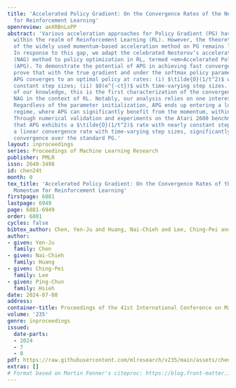 ```yaml
---
title: 'Accelerated Policy Gradient: On the Convergence Rates of the Nesterov Momentum
  for Reinforcement Learning'
openreview: aeXRBnLoPP
abstract: 'Various acceleration approaches for Policy Gradient (PG) have been analyzed
  within the realm of Reinforcement Learning (RL). However, the theoretical understanding
  of the widely used momentum-based acceleration method on PG remains largely open.
  In response to this gap, we adapt the celebrated Nesterov’s accelerated gradient
  (NAG) method to policy optimization in RL, termed <em>Accelerated Policy Gradient</em>
  (APG). To demonstrate the potential of APG in achieving fast convergence, we formally
  prove that with the true gradient and under the softmax policy parametrization,
  APG converges to an optimal policy at rates: (i) $\tilde{O}(1/t^2)$ with nearly
  constant step sizes; (ii) $O(e^{-ct})$ with time-varying step sizes. To the best
  of our knowledge, this is the first characterization of the convergence rates of
  NAG in the context of RL. Notably, our analysis relies on one interesting finding:
  Regardless of the parameter initialization, APG ends up entering a locally nearly-concave
  regime, where APG can significantly benefit from the momentum, within finite iterations.
  Through numerical validation and experiments on the Atari 2600 benchmarks, we confirm
  that APG exhibits a $\tilde{O}(1/t^2)$ rate with nearly constant step sizes and
  a linear convergence rate with time-varying step sizes, significantly improving
  convergence over the standard PG.'
layout: inproceedings
series: Proceedings of Machine Learning Research
publisher: PMLR
issn: 2640-3498
id: chen24t
month: 0
tex_title: 'Accelerated Policy Gradient: On the Convergence Rates of the {N}esterov
  Momentum for Reinforcement Learning'
firstpage: 6881
lastpage: 6949
page: 6881-6949
order: 6881
cycles: false
bibtex_author: Chen, Yen-Ju and Huang, Nai-Chieh and Lee, Ching-Pei and Hsieh, Ping-Chun
author:
- given: Yen-Ju
  family: Chen
- given: Nai-Chieh
  family: Huang
- given: Ching-Pei
  family: Lee
- given: Ping-Chun
  family: Hsieh
date: 2024-07-08
address:
container-title: Proceedings of the 41st International Conference on Machine Learning
volume: '235'
genre: inproceedings
issued:
  date-parts:
  - 2024
  - 7
  - 8
pdf: https://raw.githubusercontent.com/mlresearch/v235/main/assets/chen24t/chen24t.pdf
extras: []
# Format based on Martin Fenner's citeproc: https://blog.front-matter.io/posts/citeproc-yaml-for-bibliographies/
---
```

